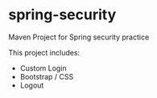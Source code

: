# spring-security
Maven Project for Spring security practice

This project includes:
* Custom Login
* Bootstrap / CSS
* Logout


